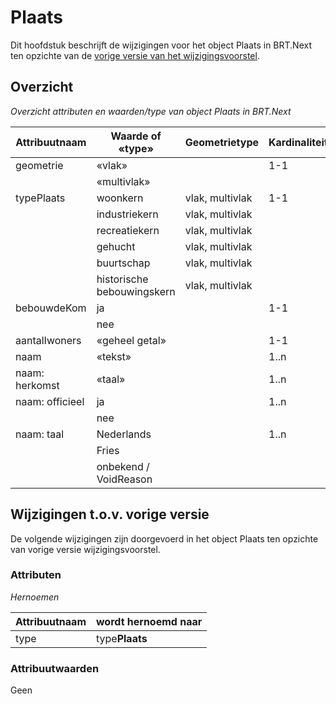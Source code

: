 Plaats
======

Dit hoofdstuk beschrijft de wijzigingen voor het object Plaats in BRT.Next ten
opzichte van de [vorige versie van het
wijzigingsvoorstel](https://geonovum.github.io/brt-next-cv/#plaats).

Overzicht
---------

*Overzicht attributen en waarden/type van object Plaats in BRT.Next*

| Attribuutnaam   | Waarde of «type»           | Geometrietype   | Kardinaliteit |
|-----------------|----------------------------|-----------------|---------------|
| geometrie       | «vlak»                     |                 | 1-1           |
|                 | «multivlak»                |                 |               |
| typePlaats      | woonkern                   | vlak, multivlak | 1-1           |
|                 | industriekern              | vlak, multivlak |               |
|                 | recreatiekern              | vlak, multivlak |               |
|                 | gehucht                    | vlak, multivlak |               |
|                 | buurtschap                 | vlak, multivlak |               |
|                 | historische bebouwingskern | vlak, multivlak |               |
| bebouwdeKom     | ja                         |                 | 1-1           |
|                 | nee                        |                 |               |
| aantalIwoners   | «geheel getal»             |                 | 1-1           |
| naam            | «tekst»                    |                 | 1..n          |
| naam: herkomst  | «taal»                     |                 | 1..n          |
| naam: officieel | ja                         |                 | 1..n          |
|                 | nee                        |                 |               |
| naam: taal      | Nederlands                 |                 | 1..n          |
|                 | Fries                      |                 |               |
|                 | onbekend / VoidReason      |                 |               |

Wijzigingen t.o.v. vorige versie
--------------------------------

De volgende wijzigingen zijn doorgevoerd in het object Plaats ten opzichte van
vorige versie wijzigingsvoorstel.

### Attributen

*Hernoemen*

| Attribuutnaam | wordt hernoemd naar |
|---------------|---------------------|
| type          | type**Plaats**      |

### Attribuutwaarden

Geen

